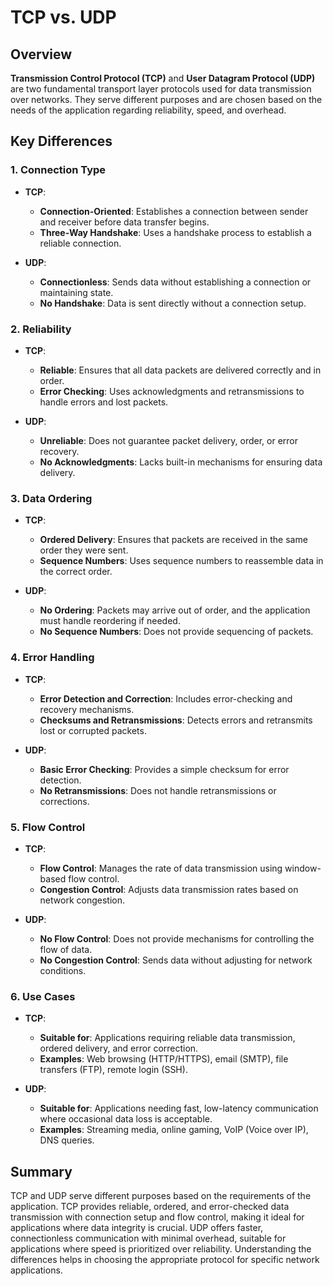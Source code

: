 # TCP vs. UDP

## Overview

**Transmission Control Protocol (TCP)** and **User Datagram Protocol (UDP)** are two fundamental transport layer protocols used for data transmission over networks. They serve different purposes and are chosen based on the needs of the application regarding reliability, speed, and overhead.

## Key Differences

### 1. **Connection Type**

- **TCP**: 
  - **Connection-Oriented**: Establishes a connection between sender and receiver before data transfer begins.
  - **Three-Way Handshake**: Uses a handshake process to establish a reliable connection.

- **UDP**: 
  - **Connectionless**: Sends data without establishing a connection or maintaining state.
  - **No Handshake**: Data is sent directly without a connection setup.

### 2. **Reliability**

- **TCP**: 
  - **Reliable**: Ensures that all data packets are delivered correctly and in order.
  - **Error Checking**: Uses acknowledgments and retransmissions to handle errors and lost packets.

- **UDP**: 
  - **Unreliable**: Does not guarantee packet delivery, order, or error recovery.
  - **No Acknowledgments**: Lacks built-in mechanisms for ensuring data delivery.

### 3. **Data Ordering**

- **TCP**: 
  - **Ordered Delivery**: Ensures that packets are received in the same order they were sent.
  - **Sequence Numbers**: Uses sequence numbers to reassemble data in the correct order.

- **UDP**: 
  - **No Ordering**: Packets may arrive out of order, and the application must handle reordering if needed.
  - **No Sequence Numbers**: Does not provide sequencing of packets.

### 4. **Error Handling**

- **TCP**: 
  - **Error Detection and Correction**: Includes error-checking and recovery mechanisms.
  - **Checksums and Retransmissions**: Detects errors and retransmits lost or corrupted packets.

- **UDP**: 
  - **Basic Error Checking**: Provides a simple checksum for error detection.
  - **No Retransmissions**: Does not handle retransmissions or corrections.

### 5. **Flow Control**

- **TCP**: 
  - **Flow Control**: Manages the rate of data transmission using window-based flow control.
  - **Congestion Control**: Adjusts data transmission rates based on network congestion.

- **UDP**: 
  - **No Flow Control**: Does not provide mechanisms for controlling the flow of data.
  - **No Congestion Control**: Sends data without adjusting for network conditions.

### 6. **Use Cases**

- **TCP**: 
  - **Suitable for**: Applications requiring reliable data transmission, ordered delivery, and error correction.
  - **Examples**: Web browsing (HTTP/HTTPS), email (SMTP), file transfers (FTP), remote login (SSH).

- **UDP**: 
  - **Suitable for**: Applications needing fast, low-latency communication where occasional data loss is acceptable.
  - **Examples**: Streaming media, online gaming, VoIP (Voice over IP), DNS queries.

## Summary

TCP and UDP serve different purposes based on the requirements of the application. TCP provides reliable, ordered, and error-checked data transmission with connection setup and flow control, making it ideal for applications where data integrity is crucial. UDP offers faster, connectionless communication with minimal overhead, suitable for applications where speed is prioritized over reliability. Understanding the differences helps in choosing the appropriate protocol for specific network applications.
